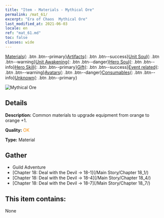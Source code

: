```yaml
---
title: "Item - Materials - Mythical Ore"
permalink: /mat_61/
excerpt: "Era of Chaos  Mythical Ore"
last_modified_at: 2021-06-03
locale: en
ref: "mat_61.md"
toc: false
classes: wide
---
```

 [Materials](/Items/){: .btn .btn--primary}[Artifacts](/Items/Artifacts/){: .btn .btn--success}[Unit Soul](/Items/UnitSoul/){: .btn .btn--warning}[Unit Awakening](/Items/UnitAwakening/){: .btn .btn--danger}[Hero Soul](/Items/HeroSoul/){: .btn .btn--info}[Hero Skill](/Items/HeroSkill/){: .btn .btn--primary}[Gift](/Items/Gift/){: .btn .btn--success}[Event related](/Items/Events/){: .btn .btn--warning}[Avatars](/Items/Avatars/){: .btn .btn--danger}[Consumables](/Items/Consumables/){: .btn .btn--info}[Unknown](/Items/Unknown/){: .btn .btn--primary}

 ![Mythical Ore](/images/t/i_cailiao_kuangshi3.png)

## Details
 **Description:** Common materials to upgrade equipment from orange to orange +1.

 **Quality:** <span style="color: #FF8C00">OK</span>

 **Type:** Material

## Gather

*    Guild Adventure 
*    [Chapter 18: Deal with the Devil -> 18-1](/Main Story/Chapter 18_1/) 
*    [Chapter 18: Deal with the Devil -> 18-4](/Main Story/Chapter 18_4/) 
*    [Chapter 18: Deal with the Devil -> 18-7](/Main Story/Chapter 18_7/) 

## This item contains:

  None

